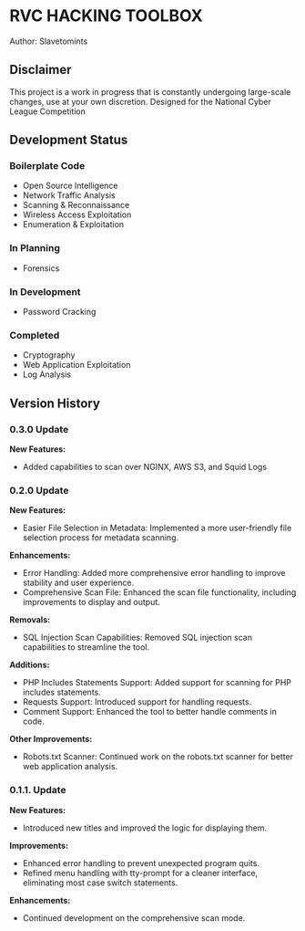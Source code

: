 # RVC HACKING TOOLBOX
Author: Slavetomints

## Disclaimer
This project is a work in progress that is constantly undergoing large-scale changes, use at your own discretion.
Designed for the National Cyber League Competition


## Development Status
### Boilerplate Code
- Open Source Intelligence
- Network Traffic Analysis
- Scanning & Reconnaissance
- Wireless Access Exploitation
- Enumeration & Exploitation
### In Planning
- Forensics
### In Development
- Password Cracking
### Completed
- Cryptography
- Web Application Exploitation
- Log Analysis

## Version History

### 0.3.0 Update
**New Features:**
- Added capabilities to scan over NGINX, AWS S3, and Squid Logs



### 0.2.0 Update
**New Features:**
- Easier File Selection in Metadata: Implemented a more user-friendly file selection process for metadata scanning.

**Enhancements:**
- Error Handling: Added more comprehensive error handling to improve stability and user experience.
- Comprehensive Scan File: Enhanced the scan file functionality, including improvements to display and output.

**Removals:**
- SQL Injection Scan Capabilities: Removed SQL injection scan capabilities to streamline the tool.

**Additions:**
- PHP Includes Statements Support: Added support for scanning for PHP includes statements.
- Requests Support: Introduced support for handling requests.
- Comment Support: Enhanced the tool to better handle comments in code.

**Other Improvements:**
- Robots.txt Scanner: Continued work on the robots.txt scanner for better web application analysis.



### 0.1.1. Update
**New Features:**
- Introduced new titles and improved the logic for displaying them.

**Improvements:**
- Enhanced error handling to prevent unexpected program quits.
- Refined menu handling with tty-prompt for a cleaner interface, eliminating most case switch statements.

**Enhancements:**
- Continued development on the comprehensive scan mode.
